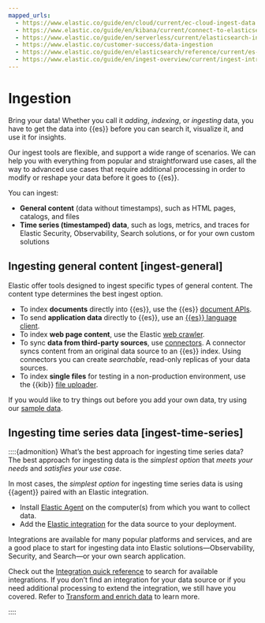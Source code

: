 ```yaml
---
mapped_urls:
  - https://www.elastic.co/guide/en/cloud/current/ec-cloud-ingest-data.html
  - https://www.elastic.co/guide/en/kibana/current/connect-to-elasticsearch.html
  - https://www.elastic.co/guide/en/serverless/current/elasticsearch-ingest-your-data.html
  - https://www.elastic.co/customer-success/data-ingestion
  - https://www.elastic.co/guide/en/elasticsearch/reference/current/es-ingestion-overview.html
  - https://www.elastic.co/guide/en/ingest-overview/current/ingest-intro.html
---
```


# Ingestion

Bring your data! Whether you call it *adding*, *indexing*, or *ingesting* data, you have to get the data into {{es}} before you can search it, visualize it, and use it for insights.

Our ingest tools are flexible, and support a wide range of scenarios. We can help you with everything from popular and straightforward use cases, all the way to advanced use cases that require additional processing in order to modify or reshape your data before it goes to {{es}}.

You can ingest:

* **General content** (data without timestamps), such as HTML pages, catalogs, and files
* **Time series (timestamped) data**, such as logs, metrics, and traces for Elastic Security, Observability, Search solutions, or for your own custom solutions


## Ingesting general content [ingest-general]

Elastic offer tools designed to ingest specific types of general content. The content type determines the best ingest option.

* To index **documents** directly into {{es}}, use the {{es}} [document APIs](https://www.elastic.co/docs/api/doc/elasticsearch/group/endpoint-document).
* To send **application data** directly to {{es}}, use an [{{es}} language client](https://www.elastic.co/guide/en/elasticsearch/client/index.html).
* To index **web page content**, use the Elastic [web crawler](https://www.elastic.co/web-crawler).
* To sync **data from third-party sources**, use [connectors](asciidocalypse://docs/elasticsearch/docs/reference/ingestion-tools/search-connectors/index.md). A connector syncs content from an original data source to an {{es}} index. Using connectors you can create *searchable*, read-only replicas of your data sources.
* To index **single files** for testing in a non-production environment, use the {{kib}} [file uploader](ingest/tools/upload-data-files.md).

If you would like to try things out before you add your own data, try using our [sample data](ingest/sample-data.md).


## Ingesting time series data [ingest-time-series]

::::{admonition} What’s the best approach for ingesting time series data?
The best approach for ingesting data is the *simplest option* that *meets your needs* and *satisfies your use case*.

In most cases, the *simplest option* for ingesting time series data is using {{agent}} paired with an Elastic integration.

* Install [Elastic Agent](https://www.elastic.co/guide/en/fleet/current) on the computer(s) from which you want to collect data.
* Add the [Elastic integration](https://docs.elastic.co/en/integrations) for the data source to your deployment.

Integrations are available for many popular platforms and services, and are a good place to start for ingesting data into Elastic solutions—​Observability, Security, and Search—​or your own search application.

Check out the [Integration quick reference](https://docs.elastic.co/en/integrations/all_integrations) to search for available integrations. If you don’t find an integration for your data source or if you need additional processing to extend the integration, we still have you covered. Refer to [Transform and enrich data](ingest/transform-enrich.md) to learn more.

::::